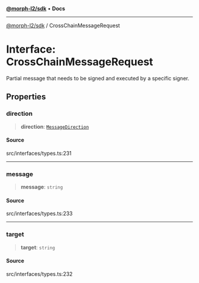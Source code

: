[**@morph-l2/sdk**](../globals.md) • **Docs**

***

[@morph-l2/sdk](../globals.md) / CrossChainMessageRequest

# Interface: CrossChainMessageRequest

Partial message that needs to be signed and executed by a specific signer.

## Properties

### direction

> **direction**: [`MessageDirection`](../enumerations/MessageDirection.md)

#### Source

src/interfaces/types.ts:231

***

### message

> **message**: `string`

#### Source

src/interfaces/types.ts:233

***

### target

> **target**: `string`

#### Source

src/interfaces/types.ts:232
